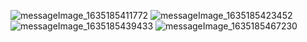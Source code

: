 ![messageImage_1635185411772](https://user-images.githubusercontent.com/90374689/138748005-27a1da1c-9e48-41f1-a463-9641439ae8e3.jpg)
![messageImage_1635185423452](https://user-images.githubusercontent.com/90374689/138748018-07e5f863-8d2f-4765-ac97-1f3f3b6fed6c.jpg)
![messageImage_1635185439433](https://user-images.githubusercontent.com/90374689/138748031-72a33352-f3f4-4f85-a06a-4017f5270696.jpg)
![messageImage_1635185467230](https://user-images.githubusercontent.com/90374689/138748044-18e03815-9fe2-4aa0-825e-ffb658836cb0.jpg)
